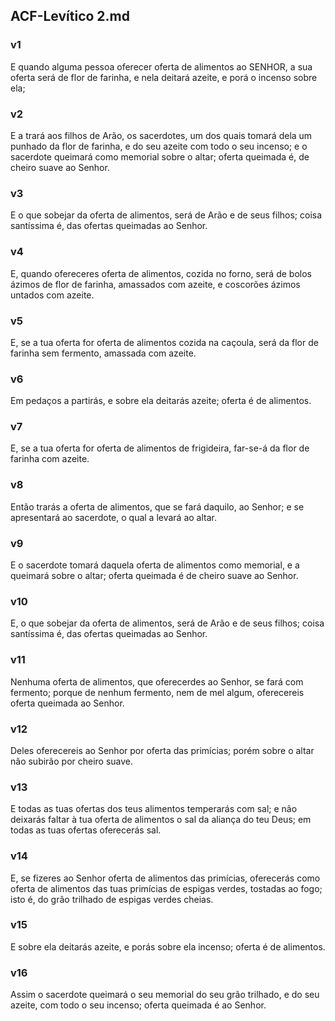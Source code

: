 ## ACF-Levítico 2.md
### v1
 E quando alguma pessoa oferecer oferta de alimentos ao SENHOR, a sua oferta será de flor de farinha, e nela deitará azeite, e porá o incenso sobre ela;
### v2
 E a trará aos filhos de Arão, os sacerdotes, um dos quais tomará dela um punhado da flor de farinha, e do seu azeite com todo o seu incenso; e o sacerdote queimará como memorial sobre o altar; oferta queimada é, de cheiro suave ao Senhor.
### v3
 E o que sobejar da oferta de alimentos, será de Arão e de seus filhos; coisa santíssima é, das ofertas queimadas ao Senhor.
### v4
 E, quando ofereceres oferta de alimentos, cozida no forno, será de bolos ázimos de flor de farinha, amassados com azeite, e coscorões ázimos untados com azeite.
### v5
 E, se a tua oferta for oferta de alimentos cozida na caçoula, será da flor de farinha sem fermento, amassada com azeite.
### v6
 Em pedaços a partirás, e sobre ela deitarás azeite; oferta é de alimentos.
### v7
 E, se a tua oferta for oferta de alimentos de frigideira, far-se-á da flor de farinha com azeite.
### v8
 Então trarás a oferta de alimentos, que se fará daquilo, ao Senhor; e se apresentará ao sacerdote, o qual a levará ao altar.
### v9
 E o sacerdote tomará daquela oferta de alimentos como memorial, e a queimará sobre o altar; oferta queimada é de cheiro suave ao Senhor.
### v10
 E, o que sobejar da oferta de alimentos, será de Arão e de seus filhos; coisa santíssima é, das ofertas queimadas ao Senhor.
### v11
 Nenhuma oferta de alimentos, que oferecerdes ao Senhor, se fará com fermento; porque de nenhum fermento, nem de mel algum, oferecereis oferta queimada ao Senhor.
### v12
 Deles oferecereis ao Senhor por oferta das primícias; porém sobre o altar não subirão por cheiro suave.
### v13
 E todas as tuas ofertas dos teus alimentos temperarás com sal; e não deixarás faltar à tua oferta de alimentos o sal da aliança do teu Deus; em todas as tuas ofertas oferecerás sal.
### v14
 E, se fizeres ao Senhor oferta de alimentos das primícias, oferecerás como oferta de alimentos das tuas primícias de espigas verdes, tostadas ao fogo; isto é, do grão trilhado de espigas verdes cheias.
### v15
 E sobre ela deitarás azeite, e porás sobre ela incenso; oferta é de alimentos.
### v16
 Assim o sacerdote queimará o seu memorial do seu grão trilhado, e do seu azeite, com todo o seu incenso; oferta queimada é ao Senhor.
